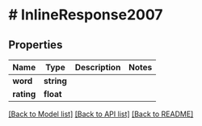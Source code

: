 # # InlineResponse2007

## Properties

Name | Type | Description | Notes
------------ | ------------- | ------------- | -------------
**word** | **string** |  |
**rating** | **float** |  |

[[Back to Model list]](../../README.md#models) [[Back to API list]](../../README.md#endpoints) [[Back to README]](../../README.md)
